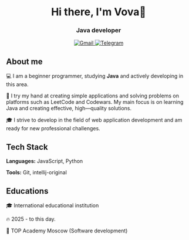<div id="header" align="center">
<h1>Hi there, I'm Vova👋</h1>
<h3>Java developer</h3>
<a href="Gmail-url">
<img src="https://img.shields.io/badge/Gmail-D14836?logo=gmail&logoColor=white" alt="Gmail"/>
  <img src="https://img.shields.io/badge/Telegram-2CA5E0?logo=telegram&logoColor=white" alt="Telegram"/>
</a>
</div>

<h2>About me</h2>

💻 I am a beginner programmer, studying **Java** and actively developing in this area.

🚀 I try my hand at creating simple applications and solving problems on platforms such as LeetCode and Codewars.
My main focus is on learning Java and creating effective, high—quality solutions.

🎓 I strive to develop in the field of web application development and am ready for new professional challenges.

<h2>Tech Stack</h2>

**Languages:** JavaScript, Python

**Tools:** Git, intellij-original

<h2>Educations</h2>

🎓 International educational institution

🔥 2025 - to this day.

📕 TOP Academy Moscow (Software development) 
